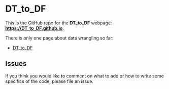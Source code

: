 # DT_to_DF


This is the GitHub repo for the **DT_to_DF** webpage:
**https://DT_to_DF.github.io**.

There is only one page about data wrangling so far:

- [DT_to_DF](x)

## Issues

If you think you would like to comment on what to add or how to write some specifics of the code, please file an issue. 
